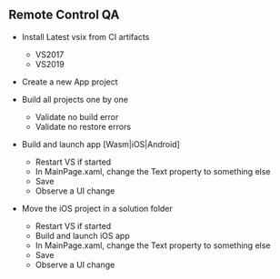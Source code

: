 ## Remote Control QA

- Install Latest vsix from CI artifacts
    - VS2017
    - VS2019
- Create a new App project
- Build all projects one by one
    - Validate no build error
    - Validate no restore errors

- Build and launch app [Wasm|iOS|Android]
    - Restart VS if started
    - In MainPage.xaml, change the Text property to something else
    - Save 
    - Observe a UI change

- Move the iOS project in a solution folder
    - Restart VS if started
    - Build and launch iOS app
    - In MainPage.xaml, change the Text property to something else
    - Save 
    - Observe a UI change
